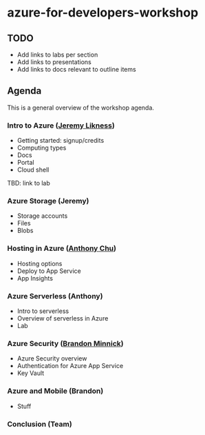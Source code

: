 # azure-for-developers-workshop

## TODO 

* Add links to labs per section
* Add links to presentations 
* Add links to docs relevant to outline items

## Agenda

This is a general overview of the workshop agenda.

### Intro to Azure ([Jeremy Likness](https://twitter.com/jeremylikness))

* Getting started: signup/credits
* Computing types
* Docs
* Portal
* Cloud shell

TBD: link to lab

### Azure Storage (Jeremy)

* Storage accounts
* Files
* Blobs

### Hosting in Azure ([Anthony Chu](https://twitter.com/@anthonychu))

* Hosting options
* Deploy to App Service
* App Insights

### Azure Serverless (Anthony)

* Intro to serverless
* Overview of serverless in Azure
* Lab 

### Azure Security ([Brandon Minnick](https://twitter.com/TheCodeTraveler))

* Azure Security overview
* Authentication for Azure App Service
* Key Vault

### Azure and Mobile (Brandon) 

* Stuff 

### Conclusion (Team)
